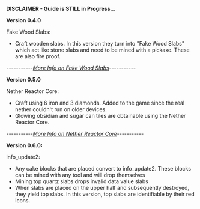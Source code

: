 **DISCLAIMER - Guide is STILL in Progress...**

**Version 0.4.0**

Fake Wood Slabs: 
- Craft wooden slabs. In this version they turn into "Fake Wood Slabs" which act like stone slabs and need to be mined with a pickaxe. These are also fire proof.

-----------*[More Info on Fake Wood Slabs](https://github.com/ToxicAbsence/More-Info/blob/main/Fake%20Wood%20Slabs.md)*-----------

**Version 0.5.0**

Nether Reactor Core:
- Craft using 6 iron and 3 diamonds. Added to the game since the real nether couldn't run on older devices.
- Glowing obsidian and sugar can tiles are obtainable using the Nether Reactor Core.

-----------*[More Info on Nether Reactor Core](https://github.com/ToxicAbsence/More-Info/blob/main/Nether%20Reactor%20Core.md)*-----------

**Version 0.6.0:**

info_update2:
- Any cake blocks that are placed convert to info_update2. These blocks can be mined with any tool and will drop themselves
- Mining top quartz slabs drops invalid data value slabs
- When slabs are placed on the upper half and subsequently destroyed, they yield top slabs. In this version, top slabs are identifiable by their red icons.
